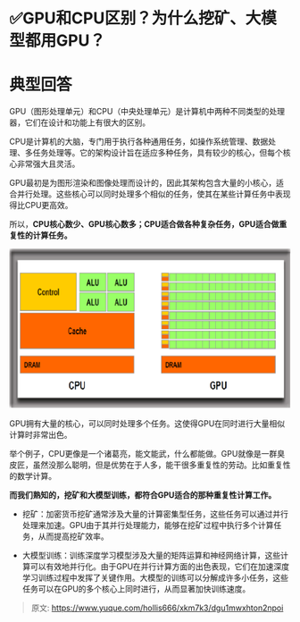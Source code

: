# ✅GPU和CPU区别？为什么挖矿、大模型都用GPU？

# 典型回答


GPU（图形处理单元）和CPU（中央处理单元）是计算机中两种不同类型的处理器，它们在设计和功能上有很大的区别。

<font style="color:rgb(55, 65, 81);background-color:rgb(247, 247, 248);"></font>

CPU是计算机的大脑，专门用于执行各种通用任务，如操作系统管理、数据处理、多任务处理等。它的架构设计旨在适应多种任务，具有较少的核心，但每个核心非常强大且灵活。



GPU最初是为图形渲染和图像处理而设计的，因此其架构包含大量的小核心，适合并行处理。这些核心可以同时处理多个相似的任务，使其在某些计算任务中表现得比CPU更高效。



所以，**CPU核心数少、GPU核心数多；CPU适合做各种复杂任务，GPU适合做重复性的计算任务。**



![1691814537884-b90a8319-cf83-46d5-9a0c-f750766cc8bd.png](./img/JYTu4Oi858T6R98I/1691814537884-b90a8319-cf83-46d5-9a0c-f750766cc8bd-483267.png)

GPU拥有大量的核心，可以同时处理多个任务。这使得GPU在同时进行大量相似计算时非常出色。



举个例子，CPU更像是一个诸葛亮，能文能武，什么都能做。GPU就像是一群臭皮匠，虽然没那么聪明，但是优势在于人多，能干很多重复性的劳动。比如重复性的数学计算。



**而我们熟知的，挖矿和大模型训练，都符合GPU适合的那种重复性计算工作。**



+ 挖矿：加密货币挖矿通常涉及大量的计算密集型任务，这些任务可以通过并行处理来加速。GPU由于其并行处理能力，能够在挖矿过程中执行多个计算任务，从而提高挖矿效率。



+ 大模型训练：训练深度学习模型涉及大量的矩阵运算和神经网络计算，这些计算可以有效地并行化。由于GPU在并行计算方面的出色表现，它们在加速深度学习训练过程中发挥了关键作用。大模型的训练可以分解成许多小任务，这些任务可以在GPU的多个核心上同时进行，从而显著加快训练速度。

  




> 原文: <https://www.yuque.com/hollis666/xkm7k3/dgu1mwxhton2npoi>